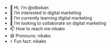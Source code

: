 - 👋 Hi, I’m @stboban
- 👀 I’m interested in digital marketing
- 🌱 I’m currently learning digital marketing
- 💞️ I’m looking to collaborate on digital marketing
- 📫 How to reach me nikako
- 😄 Pronouns: nikako
- ⚡ Fun fact: nikako

<!---
stboban/stboban is a ✨ special ✨ repository because its `README.md` (this file) appears on your GitHub profile.
You can click the Preview link to take a look at your changes.
--->
